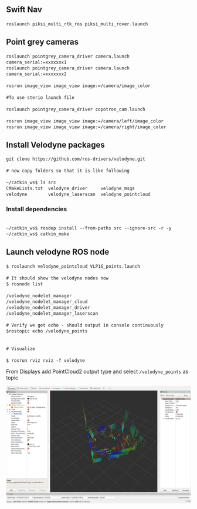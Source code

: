 ## Swift Nav 

```
roslaunch piksi_multi_rtk_ros piksi_multi_rover.launch

```

## Point grey cameras
```
roslaunch pointgrey_camera_driver camera.launch camera_serial:=xxxxxxx1
roslaunch pointgrey_camera_driver camera.launch camera_serial:=xxxxxxx2

rosrun image_view image_view image:=/camera/image_color

#To use sterio launch file 

roslaunch pointgrey_camera_driver copotron_cam.launch

rosrun image_view image_view image:=/camera/left/image_color
rosrun image_view image_view image:=/camera/right/image_color

```

## Install Velodyne packages

```
git clone https://github.com/ros-drivers/velodyne.git

# now copy folders so that it is like following

~/catkin_ws$ ls src
CMakeLists.txt  velodyne_driver     velodyne_msgs
velodyne        velodyne_laserscan  velodyne_pointcloud
```
### Install dependencies

```

~/catkin_ws$ rosdep install --from-paths src --ignore-src -r -y
~/catkin_ws$ catkin_make

```


## Launch velodyne ROS node

```
$ roslaunch velodyne_pointcloud VLP16_points.launch

# It should show the velodyne nodes now
$ rosnode list

/velodyne_nodelet_manager
/velodyne_nodelet_manager_cloud
/velodyne_nodelet_manager_driver
/velodyne_nodelet_manager_laserscan

# Verify we get echo - should output in console continuously
$rostopic echo /velodyne_points


# Visualize

$ rosrun rviz rviz -f velodyne
```

From Displays add PointCloud2 output type and select ```/velodyne_points``` as topic

![RViz VLP-16][rvizvlp16]

[rvizvlp16]: images/rviz_vlp16.png "RViz VLP-16"
